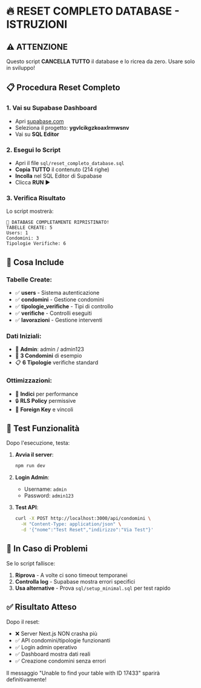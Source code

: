 # 🔥 RESET COMPLETO DATABASE - ISTRUZIONI

## ⚠️ ATTENZIONE
Questo script **CANCELLA TUTTO** il database e lo ricrea da zero. Usare solo in sviluppo!

## 📋 Procedura Reset Completo

### 1. Vai su Supabase Dashboard
- Apri [supabase.com](https://supabase.com/dashboard)
- Seleziona il progetto: **ygvlcikgzkoaxlrmwsnv**
- Vai su **SQL Editor**

### 2. Esegui lo Script
- Apri il file `sql/reset_completo_database.sql`
- **Copia TUTTO** il contenuto (214 righe)
- **Incolla** nel SQL Editor di Supabase
- Clicca **RUN** ▶️

### 3. Verifica Risultato
Lo script mostrerà:
```
🎉 DATABASE COMPLETAMENTE RIPRISTINATO!
TABELLE CREATE: 5
Users: 1
Condomini: 3  
Tipologie Verifiche: 6
```

## 🎯 Cosa Include

### Tabelle Create:
- ✅ **users** - Sistema autenticazione
- ✅ **condomini** - Gestione condomini
- ✅ **tipologie_verifiche** - Tipi di controllo
- ✅ **verifiche** - Controlli eseguiti
- ✅ **lavorazioni** - Gestione interventi

### Dati Iniziali:
- 👤 **Admin**: admin / admin123
- 🏢 **3 Condomini** di esempio
- 📋 **6 Tipologie** verifiche standard

### Ottimizzazioni:
- 🚀 **Indici** per performance
- 🔒 **RLS Policy** permissive
- 🔗 **Foreign Key** e vincoli

## 🚀 Test Funzionalità

Dopo l'esecuzione, testa:

1. **Avvia il server**:
   ```bash
   npm run dev
   ```

2. **Login Admin**:
   - Username: `admin`
   - Password: `admin123`

3. **Test API**:
   ```bash
   curl -X POST http://localhost:3000/api/condomini \
     -H "Content-Type: application/json" \
     -d '{"nome":"Test Reset","indirizzo":"Via Test"}'
   ```

## 🔧 In Caso di Problemi

Se lo script fallisce:
1. **Riprova** - A volte ci sono timeout temporanei
2. **Controlla log** - Supabase mostra errori specifici  
3. **Usa alternative** - Prova `sql/setup_minimal.sql` per test rapido

## ✅ Risultato Atteso

Dopo il reset:
- ❌ Server Next.js NON crasha più
- ✅ API condomini/tipologie funzionanti
- ✅ Login admin operativo  
- ✅ Dashboard mostra dati reali
- ✅ Creazione condomini senza errori

Il messaggio "Unable to find your table with ID 17433" sparirà definitivamente!